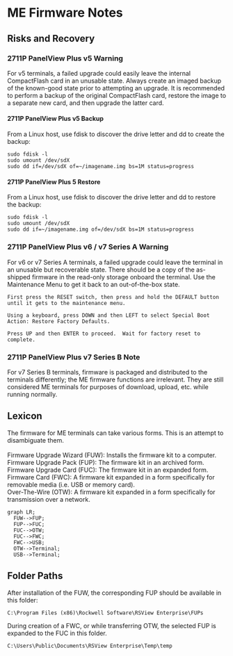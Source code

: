 # ME Firmware Notes

## Risks and Recovery
### 2711P PanelView Plus v5 Warning
For v5 terminals, a failed upgrade could easily leave the internal CompactFlash card in an unusable state.  Always create an imaged backup of the known-good state prior to attempting an upgrade.  It is recommended to perform a backup of the original CompactFlash card, restore the image to a separate new card, and then upgrade the latter card.

#### 2711P PanelView Plus v5 Backup
From a Linux host, use fdisk to discover the drive letter and dd to create the backup:
```code
sudo fdisk -l
sudo umount /dev/sdX
sudo dd if=/dev/sdX of=~/imagename.img bs=1M status=progress
```
#### 2711P PanelView Plus 5 Restore
From a Linux host, use fdisk to discover the drive letter and dd to restore the backup:
```code
sudo fdisk -l
sudo umount /dev/sdX
sudo dd if=~/imagename.img of=/dev/sdX bs=1M status=progress
```
### 2711P PanelView Plus v6 / v7 Series A Warning
For v6 or v7 Series A terminals, a failed upgrade could leave the terminal in an unusable but recoverable state.  There should be a copy of the as-shipped firmware in the read-only storage onboard the terminal.  Use the Maintenance Menu to get it back to an out-of-the-box state.
```code
First press the RESET switch, then press and hold the DEFAULT button until it gets to the maintenance menu.

Using a keyboard, press DOWN and then LEFT to select Special Boot Action: Restore Factory Defaults.

Press UP and then ENTER to proceed.  Wait for factory reset to complete.
```

### 2711P PanelView Plus v7 Series B Note
For v7 Series B terminals, firmware is packaged and distributed to the terminals differently; the ME firmware functions are irrelevant.  They are still considered ME terminals for purposes of download, upload, etc. while running normally.

## Lexicon
The firmware for ME terminals can take various forms.  This is an attempt to disambiguate them.<br>
<br>
Firmware Upgrade Wizard (FUW): Installs the firmware kit to a computer.<br>
Firmware Upgrade Pack (FUP): The firmware kit in an archived form.<br>
Firmware Upgrade Card (FUC): The firmware kit in an expanded form.<br>
Firmware Card (FWC): A firmware kit expanded in a form specifically for removable media (i.e. USB or memory card).<br>
Over-The-Wire (OTW): A firmware kit expanded in a form specifically for transmission over a network.<br>

```mermaid
graph LR;
  FUW-->FUP;
  FUP-->FUC;
  FUC-->OTW;
  FUC-->FWC;
  FWC-->USB;
  OTW-->Terminal;
  USB-->Terminal;
```

## Folder Paths
After installation of the FUW, the corresponding FUP should be available in this folder:<br>
```code
C:\Program Files (x86)\Rockwell Software\RSView Enterprise\FUPs
```
During creation of a FWC, or while transferring OTW, the selected FUP is expanded to the FUC in this folder.<br>
```code
C:\Users\Public\Documents\RSView Enterprise\Temp\temp
```